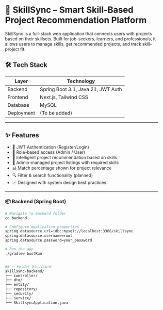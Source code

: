 # 🚀 SkillSync – Smart Skill-Based Project Recommendation Platform

SkillSync is a full-stack web application that connects users with projects based on their skillsets. Built for job-seekers, learners, and professionals, it allows users to manage skills, get recommended projects, and track skill-project fit.



## 🛠 Tech Stack

| Layer        | Technology                         |
|--------------|------------------------------------|
| Backend      | Spring Boot 3.1, Java 21, JWT Auth |
| Frontend     | Next.js, Tailwind CSS              |
| Database     | MySQL                              |
| Deployment   | (To be added)                      |

---

## ✨ Features

- 🔐 JWT Authentication (Register/Login)
- 👤 Role-based access (Admin / User)
- 🧠 Intelligent project recommendation based on skills
- 💼 Admin-managed project listings with required skills
- 📊 Match percentage shown for project relevance
- 🔍 Filter & search functionality (planned)
- 📈 Designed with system design best practices

---



### 📦 Backend (Spring Boot)

```bash
# Navigate to backend folder
cd backend

# Configure application.properties
spring.datasource.url=jdbc:mysql://localhost:3306/skillsync
spring.datasource.username=root
spring.datasource.password=your_password

# Run the app
./gradlew bootRun


## ✨ Folder Structure
skillsync-backend/
├── controller/
├── dto/
├── entity/
├── repository/
├── security/
├── service/
└── SkillsyncApplication.java
